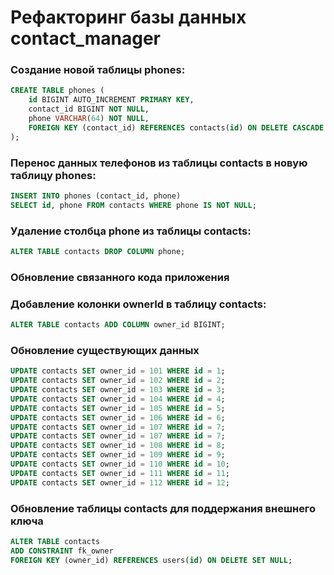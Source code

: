 # Рефакторинг базы данных contact_manager
### Создание новой таблицы phones:
```sql
CREATE TABLE phones (
    id BIGINT AUTO_INCREMENT PRIMARY KEY,
    contact_id BIGINT NOT NULL,
    phone VARCHAR(64) NOT NULL,
    FOREIGN KEY (contact_id) REFERENCES contacts(id) ON DELETE CASCADE
);
```

### Перенос данных телефонов из таблицы contacts в новую таблицу phones:

```sql
INSERT INTO phones (contact_id, phone)
SELECT id, phone FROM contacts WHERE phone IS NOT NULL;
```
### Удаление столбца phone из таблицы contacts:

```sql
ALTER TABLE contacts DROP COLUMN phone;
```

### Обновление связанного кода приложения

### Добавление колонки ownerId в таблицу contacts:

```sql
ALTER TABLE contacts ADD COLUMN owner_id BIGINT;
```
### Обновление существующих данных
```sql
UPDATE contacts SET owner_id = 101 WHERE id = 1;
UPDATE contacts SET owner_id = 102 WHERE id = 2;
UPDATE contacts SET owner_id = 103 WHERE id = 3;
UPDATE contacts SET owner_id = 104 WHERE id = 4;
UPDATE contacts SET owner_id = 105 WHERE id = 5;
UPDATE contacts SET owner_id = 106 WHERE id = 6;
UPDATE contacts SET owner_id = 107 WHERE id = 7;
UPDATE contacts SET owner_id = 107 WHERE id = 7;
UPDATE contacts SET owner_id = 108 WHERE id = 8;
UPDATE contacts SET owner_id = 109 WHERE id = 9;
UPDATE contacts SET owner_id = 110 WHERE id = 10;
UPDATE contacts SET owner_id = 111 WHERE id = 11;
UPDATE contacts SET owner_id = 112 WHERE id = 12;
```

### Обновление таблицы contacts для поддержания внешнего ключа

```sql
ALTER TABLE contacts
ADD CONSTRAINT fk_owner
FOREIGN KEY (owner_id) REFERENCES users(id) ON DELETE SET NULL;

```
